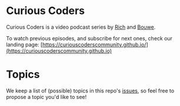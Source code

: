 # Curious Coders

Curious Coders is a video podcast series by [Rich](https://github.com/richstone) and [Bouwe](https://github.com/bouwe77).

To watch previous episodes, and subscribe for next ones, check our landing page: [https://curiouscoderscommunity.github.io/](https://curiouscoderscommunity.github.io)

# Topics

We keep a list of (possible) topics in this repo's [issues](https://github.com/bouwe77/curious-coders/issues), so feel free to propose a topic you'd like to see!
